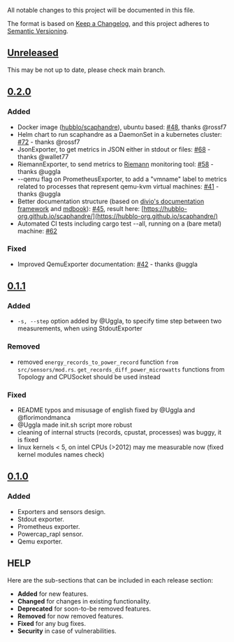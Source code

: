 All notable changes to this project will be documented in this file.

The format is based on [Keep a Changelog](https://keepachangelog.com/en/1.0.0/),
and this project adheres to [Semantic Versioning](https://semver.org/spec/v2.0.0.html).

## [Unreleased](https://github.com/hubblo-org/scaphandre/commits/main)

This may be not up to date, please check main branch.

## [0.2.0](https://github.com/hubblo-org/scaphandre/releases/tag/v0.2.0)

### Added

- Docker image ([hubblo/scaphandre](https://hub.docker.com/r/hubblo/scaphandre)), ubuntu based: [#48](https://github.com/hubblo-org/scaphandre/pull/48), thanks @rossf7
- Helm chart to run scaphandre as a DaemonSet in a kubernetes cluster: [#72](https://github.com/hubblo-org/scaphandre/pull/72) - thanks @rossf7
- JsonExporter, to get metrics in JSON either in stdout or files: [#68](https://github.com/hubblo-org/scaphandre/pull/68) - thanks @wallet77
- RiemannExporter, to send metrics to [Riemann](http://riemann.io) monitoring tool: [#58](https://github.com/hubblo-org/scaphandre/pull/58) - thanks @uggla
- --qemu flag on PrometheusExporter, to add a "vmname" label to metrics related to processes that represent qemu-kvm virtual machines: [#41](https://github.com/hubblo-org/scaphandre/pull/41) - thanks @uggla
- Better documentation structure (based on [divio's documentation framework](https://documentation.divio.com/) and [mdbook](https://rust-lang.github.io/mdBook/)): [#45](https://github.com/hubblo-org/scaphandre/pull/45), result here:  [https://hubblo-org.github.io/scaphandre/](https://hubblo-org.github.io/scaphandre/)
- Automated CI tests including cargo test --all, running on a (bare metal) machine: [#62](https://github.com/hubblo-org/scaphandre/pull/62)

### Fixed

- Improved QemuExporter documentation: [#42](https://github.com/hubblo-org/scaphandre/pull/42) - thanks @uggla

## [0.1.1](https://github.com/hubblo-org/scaphandre/releases/tag/v0.1.1)

### Added

- `-s, --step` option added by @Uggla, to specify time step between two measurements, when using StdoutExporter

### Removed

- removed `energy_records_to_power_record` function `from src/sensors/mod.rs`. `get_records_diff_power_microwatts` functions from Topology and CPUSocket should be used instead

### Fixed

- README typos and misusage of english fixed by @Uggla and @florimondmanca
- @Uggla made init.sh script more robust
- cleaning of internal structs (records, cpustat, processes) was buggy, it is fixed
- linux kernels < 5, on intel CPUs (>2012) may me measurable now (fixed kernel modules names check)


## [0.1.0](https://github.com/hubblo-org/scaphandre/releases/tag/v0.1.0)

### Added

- Exporters and sensors design.
- Stdout exporter.
- Prometheus exporter.
- Powercap_rapl sensor.
- Qemu exporter.

## HELP

Here are the sub-sections that can be included in each release section:

- **Added** for new features.
- **Changed** for changes in existing functionality.
- **Deprecated** for soon-to-be removed features.
- **Removed** for now removed features.
- **Fixed** for any bug fixes.
- **Security** in case of vulnerabilities.
